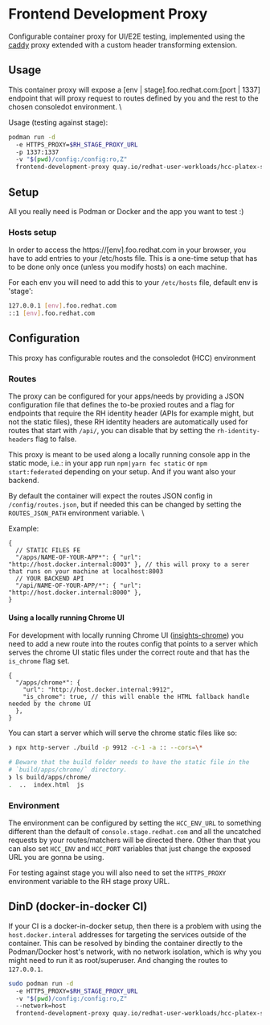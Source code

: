 # Frontend Development Proxy

<!-- [![Static Badge](https://img.shields.io/badge/quay.io-dvagner%2Fconsoledot--testing--proxy-red)](https://quay.io/repository/dvagner/consoledot-testing-proxy) -->

Configurable container proxy for UI/E2E testing, implemented using the
[caddy](https://caddyserver.com/) proxy extended with a custom header transforming
extension.

## Usage

This container proxy will expose a [env | stage].foo.redhat.com:[port | 1337]
endpoint that will proxy request to routes defined by you and the rest to the
chosen consoledot environment. \

Usage (testing against stage):

```sh
podman run -d
  -e HTTPS_PROXY=$RH_STAGE_PROXY_URL
  -p 1337:1337
  -v "$(pwd)/config:/config:ro,Z"
  frontend-development-proxy quay.io/redhat-user-workloads/hcc-platex-services-tenant/frontend-development-proxy:latest
```

## Setup

All you really need is Podman or Docker and the app you want to test :)

### Hosts setup

In order to access the https://[env].foo.redhat.com in your browser, you have
to add entries to your /etc/hosts file. This is a one-time setup that has to
be done only once (unless you modify hosts) on each machine.

For each env you will need to add this to your `/etc/hosts` file, default env is
'stage':

```sh
127.0.0.1 [env].foo.redhat.com
::1 [env].foo.redhat.com
```

## Configuration

This proxy has configurable routes and the consoledot (HCC) environment

### Routes

The proxy can be configured for your apps/needs by providing a JSON configuration
file that defines the to-be proxied routes and a flag for endpoints that require
the RH identity header (APIs for example might, but not the static files), these
RH identity headers are automatically used for routes that start with `/api/`, you
can disable that by setting the `rh-identity-headers` flag to false.

This proxy is meant to be used along a locally running console app in the static
mode, i.e.: in your app run `npm|yarn fec static` or `npm start:federated` depending
on your setup. And if you want also your backend.

By default the container will expect the routes JSON config in `/config/routes.json`,
but if needed this can be changed by setting the `ROUTES_JSON_PATH` environment
variable. \

Example:

```jsonc
{
  // STATIC FILES FE
  "/apps/NAME-OF-YOUR-APP*": { "url": "http://host.docker.internal:8003" }, // this will proxy to a serer that runs on your machine at localhost:8003
  // YOUR BACKEND API
  "/api/NAME-OF-YOUR-APP/*": { "url": "http://host.docker.internal:8000" },
}
```

#### Using a locally running Chrome UI

For development with locally running Chrome UI
([insights-chrome](https://github.com/RedHatInsights/insights-chrome)) you need
to add a new route into the routes config that points to a server which serves
the chrome UI static files under the correct route and that has the `is_chrome`
flag set.

```jsonc
{
  "/apps/chrome*": {
    "url": "http://host.docker.internal:9912",
    "is_chrome": true, // this will enable the HTML fallback handle needed by the chrome UI
  },
}
```

You can start a server which will serve the chrome static files like so:

```sh
❯ npx http-server ./build -p 9912 -c-1 -a :: --cors=\*

# Beware that the build folder needs to have the static file in the
# `build/apps/chrome/` directory.
❯ ls build/apps/chrome/
.  ..  index.html  js

```

### Environment

The environment can be configured by setting the `HCC_ENV_URL` to something
different than the default of `console.stage.redhat.com` and all the uncatched
requests by your routes/matchers will be directed there.
Other than that you can also set `HCC_ENV` and `HCC_PORT` variables that just
change the exposed URL you are gonna be using.

For testing against stage you will also need to set the `HTTPS_PROXY` environment
variable to the RH stage proxy URL.

## DinD (docker-in-docker CI)

If your CI is a docker-in-docker setup, then there is a problem with using the
`host.docker.interal` addresses for targeting the services outside of the container.
This can be resolved by binding the container directly to the Podman/Docker host's
network, with no network isolation, which is why you might need to run it as root/superuser.
And changing the routes to `127.0.0.1`.

```sh
sudo podman run -d
  -e HTTPS_PROXY=$RH_STAGE_PROXY_URL
  -v "$(pwd)/config:/config:ro,Z"
  --network=host
  frontend-development-proxy quay.io/redhat-user-workloads/hcc-platex-services-tenant/frontend-development-proxy:latest
```

